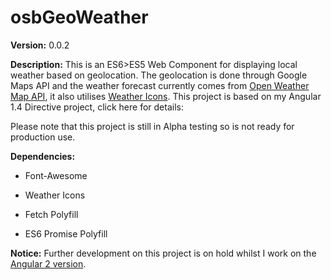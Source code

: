 osbGeoWeather
============

**Version:** 0.0.2

**Description:** This is an ES6>ES5 Web Component for displaying local weather
based on geolocation. The geolocation is done through Google Maps API and the
weather forecast currently comes from [Open Weather Map API][1], it also
utilises [Weather Icons][2]. This project is based on my Angular 1.4 Directive project, click here for details:

[1]: <http://openweathermap.org/>

[2]: <https://github.com/erikflowers/weather-icons>

Please note that this project is still in Alpha testing so is not ready for
production use.

**Dependencies:**

-   Font-Awesome

-   Weather Icons

-   Fetch Polyfill

-   ES6 Promise Polyfill

**Notice:**
Further development on this project is on hold whilst I work on the [Angular 2 version](https://github.com/sistem3/osbGeoWeatherNg2).
